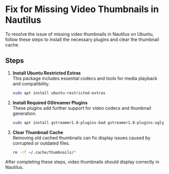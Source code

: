 # Fix for Missing Video Thumbnails in Nautilus

To resolve the issue of missing video thumbnails in Nautilus on Ubuntu, follow these steps to install the necessary plugins and clear the thumbnail cache.

## Steps

1. **Install Ubuntu Restricted Extras**  
   This package includes essential codecs and tools for media playback and compatibility.

   ```bash
   sudo apt install ubuntu-restricted-extras
   ```

2. **Install Required GStreamer Plugins**  
   These plugins add further support for video codecs and thumbnail generation.

   ```bash
   sudo apt install gstreamer1.0-plugins-bad gstreamer1.0-plugins-ugly gstreamer1.0-libav
   ```

3. **Clear Thumbnail Cache**  
   Removing old cached thumbnails can fix display issues caused by corrupted or outdated files.

   ```bash
   rm -rf ~/.cache/thumbnails/*
   ```

After completing these steps, video thumbnails should display correctly in Nautilus.

